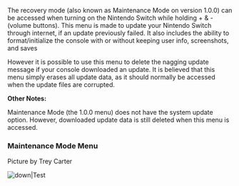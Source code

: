 The recovery mode (also known as Maintenance Mode on version 1.0.0) can
be accessed when turning on the Nintendo Switch while holding + & -
(volume buttons). This menu is made to update your Nintendo Switch
through internet, if an update previously failed. It also includes the
ability to format/initialize the console with or without keeping user
info, screenshots, and saves

However it is possible to use this menu to delete the nagging update
message if your console downloaded an update. It is believed that this
menu simply erases all update data, as it should normally be accessed
when the update files are corrupted.

**Other Notes:**

Maintenance Mode (the 1.0.0 menu) does not have the system update
option. However, downloaded update data is still deleted when this menu
is accessed.

### Maintenance Mode Menu

Picture by Trey Carter

![down|Test](MaintenanceMode.jpg "down|Test")

